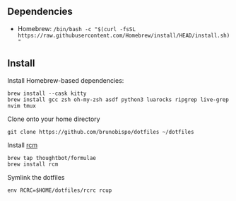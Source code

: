 Dependencies
------------

* Homebrew: `/bin/bash -c "$(curl -fsSL https://raw.githubusercontent.com/Homebrew/install/HEAD/install.sh)"`

Install
-------

Install Homebrew-based dependencies:

	brew install --cask kitty
	brew install gcc zsh oh-my-zsh asdf python3 luarocks ripgrep live-grep nvim tmux

Clone onto your home directory

	git clone https://github.com/brunobispo/dotfiles ~/dotfiles

Install [rcm](https://github.com/thoughtbot/rcm)

	brew tap thoughtbot/formulae
	brew install rcm

Symlink the dotfiles

	env RCRC=$HOME/dotfiles/rcrc rcup



